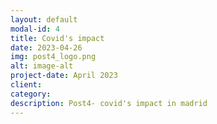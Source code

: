 ```yaml
---
layout: default
modal-id: 4
title: Covid's impact
date: 2023-04-26
img: post4_logo.png
alt: image-alt
project-date: April 2023
client:
category:
description: Post4- covid's impact in madrid
---
```

